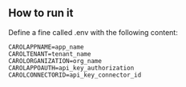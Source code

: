 How to run it
----

Define a fine called .env with the following content:

```
CAROLAPPNAME=app_name
CAROLTENANT=tenant_name
CAROLORGANIZATION=org_name
CAROLAPPOAUTH=api_key_authorization
CAROLCONNECTORID=api_key_connector_id
```
